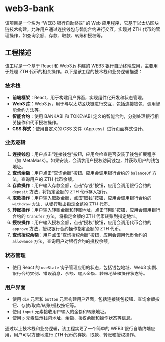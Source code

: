 # web3-bank
该项目是一个名为 “WEB3 银行自助终端” 的 Web 应用程序，它基于以太坊区块链技术构建，允许用户通过连接钱包与智能合约进行交互，实现对 ZTH 代币的管理操作，如查询余额、存款、取款、转账和授权等。
## 工程描述

该工程是一个基于 React 和 Web3.js 构建的 WEB3 银行自助终端应用，主要用于处理 ZTH 代币的相关操作。以下是该工程的技术栈和业务逻辑描述：

### 技术栈
- **前端框架**：React，用于构建用户界面，实现组件化开发和状态管理。
- **Web3 库**：Web3.js，用于与以太坊区块链进行交互，包括连接钱包、调用智能合约方法等。
- **智能合约**：使用 BANKABI 和 TOKENABI 定义的智能合约，分别处理银行相关操作和代币授权操作。
- **CSS 样式**：使用自定义的 CSS 文件（App.css）进行页面样式设计。

### 业务逻辑
1. **连接钱包**：用户点击“连接钱包”按钮，应用会检查是否安装了钱包扩展程序（如 MetaMask）。如果安装，会请求用户授权访问钱包，并获取用户的钱包地址。
2. **查询余额**：用户点击“查询余额”按钮，应用会调用银行合约的 `balanceOf` 方法，查询用户的 ZTH 代币余额。
3. **存款操作**：用户输入存款金额，点击“存钱”按钮，应用会调用银行合约的 `deposit` 方法，将指定金额的 ZTH 代币存入银行。
4. **取款操作**：用户输入取款金额，点击“取钱”按钮，应用会调用银行合约的 `withdraw` 方法，从银行取出指定金额的 ZTH 代币。
5. **转账操作**：用户输入转账金额和转账地址，点击“转账”按钮，应用会调用银行合约的 `transfer` 方法，将指定金额的 ZTH 代币转账到指定地址。
6. **授权操作**：用户输入授权金额，点击“授权”按钮，应用会调用代币合约的 `approve` 方法，授权银行合约操作指定金额的 ZTH 代币。
7. **查询授权余额**：用户点击“查询授权余额”按钮，应用会调用代币合约的 `allowance` 方法，查询用户对银行合约的授权余额。

### 状态管理
- 使用 React 的 `useState` 钩子管理应用的状态，包括钱包地址、Web3 实例、银行合约实例、错误消息、余额、输入金额、转账地址和操作状态等。

### 用户界面
- 使用 `div` 元素和 `button` 元素构建用户界面，包括连接钱包按钮、查询余额按钮、存款/取款/转账/授权按钮等。
- 使用 `input` 元素接收用户输入的金额和转账地址。
- 使用 `p` 元素显示钱包地址、余额、授权余额和操作状态等信息。

通过以上技术栈和业务逻辑，该工程实现了一个简单的 WEB3 银行自助终端应用，用户可以方便地进行 ZTH 代币的存款、取款、转账和授权操作。
